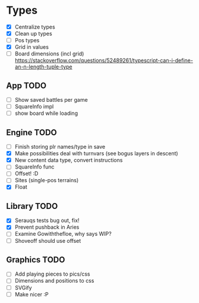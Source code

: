 # Types

- [x] Centralize types
- [x] Clean up types
- [ ] Pos types
- [x] Grid in values
- [ ] Board dimensions (incl grid) https://stackoverflow.com/questions/52489261/typescript-can-i-define-an-n-length-tuple-type

## App TODO

- [ ] Show saved battles per game
- [ ] SquareInfo impl
- [ ] show board while loading

## Engine TODO

- [ ] Finish storing plr names/type in save
- [x] Make possibilities deal with turnvars (see bogus layers in descent)
- [x] New content data type, convert instructions
- [ ] SquareInfo func
- [ ] Offset! :D
- [ ] Sites (single-pos terrains)
- [x] Float

## Library TODO

- [x] Serauqs tests bug out, fix!
- [x] Prevent pushback in Aries
- [ ] Examine Gowiththefloe, why says WIP?
- [ ] Shoveoff should use offset

## Graphics TODO

- [ ] Add playing pieces to pics/css
- [ ] Dimensions and positions to css
- [ ] SVGify
- [ ] Make nicer :P
